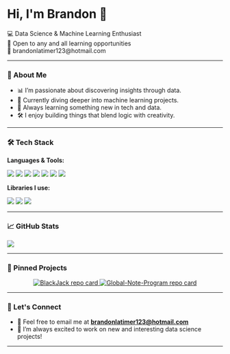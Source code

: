 <h1>Hi, I'm Brandon 👋</h1>

<p>
  💻 Data Science & Machine Learning Enthusiast <br>
  🤝 Open to any and all learning opportunities <br>
  📧 brandonlatimer123@hotmail.com
</p>

---

### 👐 About Me

- 📊 I’m passionate about discovering insights through data.
- 🤖 Currently diving deeper into machine learning projects.
- 🌱 Always learning something new in tech and data.
- 🛠️ I enjoy building things that blend logic with creativity.

---

### 🛠️ Tech Stack

**Languages & Tools:**

<p>
  <img src="https://img.shields.io/badge/Python-3776AB?style=for-the-badge&logo=python&logoColor=white" />
  <img src="https://img.shields.io/badge/C++-00599C?style=for-the-badge&logo=cplusplus&logoColor=white" />
  <img src="https://img.shields.io/badge/HTML5-E34F26?style=for-the-badge&logo=html5&logoColor=white" />
  <img src="https://img.shields.io/badge/CSS3-1572B6?style=for-the-badge&logo=css3&logoColor=white" />
  <img src="https://img.shields.io/badge/SQL-4479A1?style=for-the-badge&logo=mysql&logoColor=white" />
  <img src="https://img.shields.io/badge/Git-F05032?style=for-the-badge&logo=git&logoColor=white" />
  <img src="https://img.shields.io/badge/Figma-F24E1E?style=for-the-badge&logo=figma&logoColor=white" />
</p>

**Libraries I use:**

<p>
  <img src="https://img.shields.io/badge/Pandas-150458?style=for-the-badge&logo=pandas&logoColor=white" />
  <img src="https://img.shields.io/badge/NumPy-013243?style=for-the-badge&logo=numpy&logoColor=white" />
  <img src="https://img.shields.io/badge/Matplotlib-11557C?style=for-the-badge&logo=matplotlib&logoColor=white" />
</p>

---

### 📈 GitHub Stats

<p>
  <img src="https://github-readme-stats.vercel.app/api/top-langs/?username=BrandonL02&layout=compact&theme=tokyonight" />
</p>

---

### 📌 Pinned Projects

<div align="center">
  <a href="https://github.com/BrandonL02/BlackJack">
    <img src="https://github-readme-stats.vercel.app/api/pin/?username=BrandonL02&repo=BlackJack&theme=tokyonight" alt="BlackJack repo card">
  </a>
  <a href="https://github.com/BrandonL02/Global-Note-Program">
    <img src="https://github-readme-stats.vercel.app/api/pin/?username=BrandonL02&repo=GlobalNoteProgram&theme=tokyonight" alt="Global-Note-Program repo card">
  </a>
</div>


---

### 🚀 Let's Connect

- 📨 Feel free to email me at **brandonlatimer123@hotmail.com**
- 🤝 I’m always excited to work on new and interesting data science projects!

---
